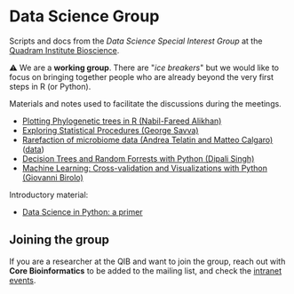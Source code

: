 # Data Science Group

Scripts and docs from the *Data Science Special Interest Group* at the 
[Quadram Institute Bioscience](https://www.quadram.ac.uk).

:warning: We are a **working group**. There are "*ice breakers*" but we would like to focus on
bringing together people who are already beyond the very first steps in R (or Python).


Materials and notes used to facilitate the discussions during the meetings.

* [Plotting Phylogenetic trees in R (Nabil-Fareed Alikhan)](1_phylogenetic_trees/data_science_1_makingtrees.ipynb)
* [Exploring Statistical Procedures (George Savva)](https://github.com/georgemsavva/DataScienceGroup#readme)
* [Rarefaction of microbiome data (Andrea Telatin and Matteo Calgaro)](https://mcalgaro93.github.io/randomtopics/rarefaction-practice-in-microbiome-data-analysis.html) ([data](2_rarefaction/README.md))
* [Decision Trees and Random Forrests with Python (Dipali Singh)](https://drive.google.com/drive/folders/1UY6pvTyzaAuNIgJfXMwIWCEBryKdcVdb)
* [Machine Learning: Cross-validation and Visualizations with Python (Giovanni Birolo)](4_machine_learning/README.md)

Introductory material:
* [Data Science in Python: a primer](python/README.md) 

## Joining the group

If you are a researcher at the QIB and want to join the group, 
reach out with **Core Bioinformatics** to be added to the mailing list,
and check the [intranet events](https://intranet.nbi.ac.uk/infoserv/cgi-bin/calendar/default.asp?ETGID=&Keyword=%22data%20science%22&Month=&DaysAdded=&_=1689756393711).
